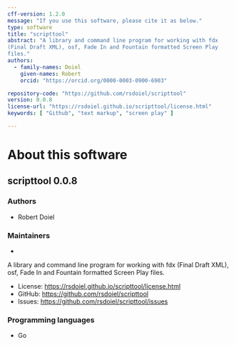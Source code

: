 ```yaml
---
cff-version: 1.2.0
message: "If you use this software, please cite it as below."
type: software
title: "scripttool"
abstract: "A library and command line program for working with fdx
(Final Draft XML), osf, Fade In and Fountain formatted Screen Play
files."
authors:
  - family-names: Doiel
    given-names: Robert
    orcid: "https://orcid.org/0000-0003-0900-6903"

repository-code: "https://github.com/rsdoiel/scripttool"
version: 0.0.8
license-url: "https://rsdoiel.github.io/scripttool/license.html"
keywords: [ "Github", "text markup", "screen play" ]

---
```


About this software
===================

## scripttool 0.0.8

### Authors

- Robert Doiel


### Maintainers

-  

A library and command line program for working with fdx (Final Draft
XML), osf, Fade In and Fountain formatted Screen Play files.

- License: <https://rsdoiel.github.io/scripttool/license.html>
- GitHub: <https://github.com/rsdoiel/scripttool>
- Issues: <https://github.com/rsdoiel/scripttool/issues>


### Programming languages

- Go


